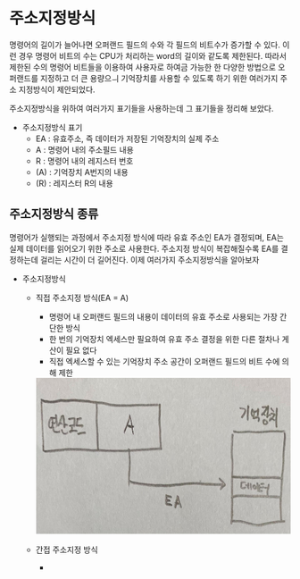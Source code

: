 # 주소지정방식

명령어의 길이가 늘어나면 오퍼랜드 필드의 수와 각 필드의 비트수가 증가할 수 있다. 이런 경우 명령어 비트의 수는 CPU가 처리하는 word의 길이와 같도록 제한된다. 따라서 제한된 수의 명령어 비트들을 이용하여 사용자로 하여금 가능한 한 다양한 방법으로 오퍼랜드를 지정하고 더 큰 용량으ㅢ 기억장치를 사용할 수 있도록 하기 위한 여러가지 주소 지정방식이 제안되었다.



주소지정방식을 위하여 여러가지 표기들을 사용하는데 그 표기들을 정리해 보았다.

* 주소지정방식 표기
  * EA : 유효주소, 즉 데이터가 저장된 기억장치의 실제 주소
  * A : 명령어 내의 주소필드 내용
  * R : 명령어 내의 레지스터 번호
  * (A) : 기억장치 A번지의 내용
  * (R) : 레지스터 R의 내용



## 주소지정방식 종류

명령어가 실행되는 과정에서 주소지정 방식에 따라 유효 주소인 EA가 결정되며, EA는 실제 데이터를 읽어오기 위한 주소로 사용한다. 주소지정 방식이 복잡해질수록 EA를 결정하는데 걸리는 시간이 더 길어진다. 이제 여러가지 주소지정방식을 알아보자



* 주소지정방식

  * 직접 주소지정 방식(EA = A)

    * 명령어 내 오퍼랜드 필드의 내용이 데이터의 유효 주소로 사용되는 가장 간단한 방식
    * 한 번의 기억장치 엑세스만 필요하여 유효 주소 결정을 위한 다른 절차나 게산이 필요 없다
    * 직접 엑세스할 수 있는 기억장치 주소 공간이 오퍼랜드 필드의 비트 수에 의해 제한

    <img src="https://github.com/hansanguk0222/Computer_Architecture/blob/master/git%EC%9E%90%EB%A3%8C/CPU/%EC%A7%81%EC%A0%91%EC%A3%BC%EC%86%8C%EC%A7%80%EC%A0%95%EB%B0%A9%EC%8B%9D.jpg?raw=true" alt="직접주소지정방식" height="280" width="1000" />

  * 간접 주소지정 방식

    * 



